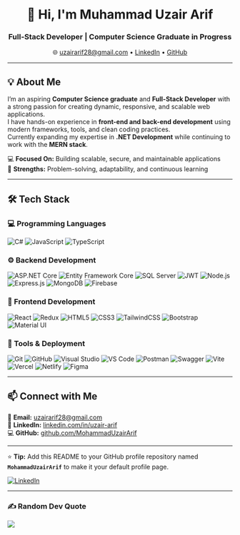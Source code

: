<h1 align="center">👋 Hi, I'm Muhammad Uzair Arif</h1>
<h3 align="center">Full-Stack Developer | Computer Science Graduate in Progress</h3>

<p align="center">
  🌐 <a href="mailto:uzairarif28@gmail.com">uzairarif28@gmail.com</a> • 
  <a href="https://www.linkedin.com/in/uzair-arif-609204293/">LinkedIn</a> • 
  <a href="https://github.com/MohammadUzairArif">GitHub</a>
</p>

---

## 💡 About Me
I’m an aspiring **Computer Science graduate** and **Full-Stack Developer** with a strong passion for creating dynamic, responsive, and scalable web applications.  
I have hands-on experience in **front-end and back-end development** using modern frameworks, tools, and clean coding practices.  
Currently expanding my expertise in **.NET Development** while continuing to work with the **MERN stack**.  

💻 **Focused On:** Building scalable, secure, and maintainable applications  
🚀 **Strengths:** Problem-solving, adaptability, and continuous learning  

---

## 🛠 Tech Stack

### 💻 Programming Languages  
![C#](https://img.shields.io/badge/C%23-239120.svg?style=for-the-badge&logo=c-sharp&logoColor=white)
![JavaScript](https://img.shields.io/badge/JavaScript-%23323330.svg?style=for-the-badge&logo=javascript&logoColor=%23F7DF1E)
![TypeScript](https://img.shields.io/badge/TypeScript-%23007ACC.svg?style=for-the-badge&logo=typescript&logoColor=white)

### ⚙ Backend Development  
![ASP.NET Core](https://img.shields.io/badge/ASP.NET%20Core-512BD4.svg?style=for-the-badge&logo=dotnet&logoColor=white)
![Entity Framework Core](https://img.shields.io/badge/Entity%20Framework%20Core-512BD4.svg?style=for-the-badge&logo=nuget&logoColor=white)
![SQL Server](https://img.shields.io/badge/SQL%20Server-CC2927.svg?style=for-the-badge&logo=microsoft-sql-server&logoColor=white)
![JWT](https://img.shields.io/badge/JWT-black?style=for-the-badge&logo=JSON%20web%20tokens)
![Node.js](https://img.shields.io/badge/Node.js-6DA55F?style=for-the-badge&logo=node.js&logoColor=white)
![Express.js](https://img.shields.io/badge/Express.js-%23404d59.svg?style=for-the-badge&logo=express&logoColor=%2361DAFB)
![MongoDB](https://img.shields.io/badge/MongoDB-%234ea94b.svg?style=for-the-badge&logo=mongodb&logoColor=white)
![Firebase](https://img.shields.io/badge/Firebase-FFCA28.svg?style=for-the-badge&logo=firebase&logoColor=black)

### 🎨 Frontend Development  
![React](https://img.shields.io/badge/React-%2320232a.svg?style=for-the-badge&logo=react&logoColor=%2361DAFB)
![Redux](https://img.shields.io/badge/Redux-%23593d88.svg?style=for-the-badge&logo=redux&logoColor=white)
![HTML5](https://img.shields.io/badge/HTML5-%23E34F26.svg?style=for-the-badge&logo=html5&logoColor=white)
![CSS3](https://img.shields.io/badge/CSS3-%231572B6.svg?style=for-the-badge&logo=css3&logoColor=white)
![TailwindCSS](https://img.shields.io/badge/TailwindCSS-%2338B2AC.svg?style=for-the-badge&logo=tailwind-css&logoColor=white)
![Bootstrap](https://img.shields.io/badge/Bootstrap-%238511FA.svg?style=for-the-badge&logo=bootstrap&logoColor=white)
![Material UI](https://img.shields.io/badge/Material%20UI-%230081CB.svg?style=for-the-badge&logo=mui&logoColor=white)

### 🧰 Tools & Deployment  
![Git](https://img.shields.io/badge/Git-%23F05033.svg?style=for-the-badge&logo=git&logoColor=white)
![GitHub](https://img.shields.io/badge/GitHub-%23121011.svg?style=for-the-badge&logo=github&logoColor=white)
![Visual Studio](https://img.shields.io/badge/Visual%20Studio-5C2D91.svg?style=for-the-badge&logo=visual-studio&logoColor=white)
![VS Code](https://img.shields.io/badge/VS%20Code-0078d7.svg?style=for-the-badge&logo=visual-studio-code&logoColor=white)
![Postman](https://img.shields.io/badge/Postman-FF6C37.svg?style=for-the-badge&logo=postman&logoColor=white)
![Swagger](https://img.shields.io/badge/Swagger-85EA2D.svg?style=for-the-badge&logo=swagger&logoColor=black)
![Vite](https://img.shields.io/badge/Vite-%23646CFF.svg?style=for-the-badge&logo=vite&logoColor=white)
![Vercel](https://img.shields.io/badge/Vercel-%23000000.svg?style=for-the-badge&logo=vercel&logoColor=white)
![Netlify](https://img.shields.io/badge/Netlify-%23000000.svg?style=for-the-badge&logo=netlify&logoColor=#00C7B7)
![Figma](https://img.shields.io/badge/Figma-F24E1E.svg?style=for-the-badge&logo=figma&logoColor=white)

---

## 📫 Connect with Me  
📧 **Email:** [uzairarif28@gmail.com](mailto:uzairarif28@gmail.com)  
💼 **LinkedIn:** [linkedin.com/in/uzair-arif](https://www.linkedin.com/in/uzair-arif-609204293/)  
💻 **GitHub:** [github.com/MohammadUzairArif](https://github.com/MohammadUzairArif)  

---

⭐ **Tip:** Add this README to your GitHub profile repository named **`MohammadUzairArif`** to make it your default profile page.

[![LinkedIn](https://img.shields.io/badge/LinkedIn-%230077B5.svg?style=for-the-badge&logo=linkedin&logoColor=white)](https://www.linkedin.com/in/uzair-arif-609204293?utm_source=share&utm_campaign=share_via&utm_content=profile&utm_medium=android_app)  

---

### ✍ Random Dev Quote  
![](https://quotes-github-readme.vercel.app/api?type=horizontal&theme=radical)
